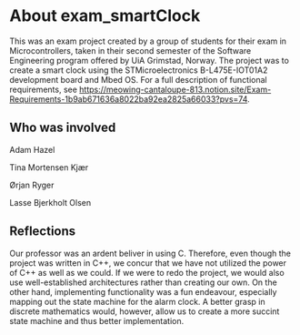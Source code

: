# About exam_smartClock
This was an exam project created by a group of students for their exam in Microcontrollers, taken in their second semester of the Software Engineering program offered by UiA Grimstad, Norway. The project was to create a smart clock using the STMicroelectronics B-L475E-IOT01A2 development board and Mbed OS. For a full description of functional requirements, see https://meowing-cantaloupe-813.notion.site/Exam-Requirements-1b9ab671636a8022ba92ea2825a66033?pvs=74.

## Who was involved
Adam Hazel

Tina Mortensen Kjær 

Ørjan Ryger

Lasse Bjerkholt Olsen

## Reflections
Our professor was an ardent beliver in using C. Therefore, even though the project was written in C++, we concur that we have not utilized the power of C++ as well as we could. If we were to redo the project, we would also use well-established architectures rather than creating our own. On the other hand, implementing functionality was a fun endeavour, especially mapping out the state machine for the alarm clock. A better grasp in discrete mathematics would, however, allow us to create a more succint state machine and thus better implementation.
